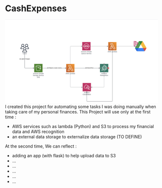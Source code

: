 # CashExpenses
![architecture](architecture.png)
I created this project for automating some tasks I was doing manually when taking care of my personal finances.
This Project will use only at the first time :

- AWS services such as lambda (Python) and S3 to process my financial data and AWS recognition
- an external data storage to externalize data storage (TO DEFINE)

At the second time, We can reflect :
- adding an app (with flask) to help upload data to S3
- ...
- ...
- ...
- ...
- ...
